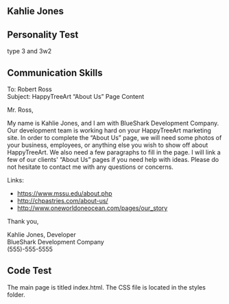 ## Kahlie Jones

## Personality Test

type 3 and 3w2

## Communication Skills

To:          Robert Ross  
Subject:     HappyTreeArt “About Us” Page Content

Mr. Ross,

My name is Kahlie Jones, and I am with BlueShark Development Company. Our development team is working hard on your HappyTreeArt marketing site. In order to complete the “About Us” page, we will need some photos of your business, employees, or anything else you wish to show off about HappyTreeArt. We also need a few paragraphs to fill in the page. I will link a few of our clients' “About Us” pages if you need help with ideas. Please do not hesitate to contact me with any questions or concerns.   

Links:
 * https://www.mssu.edu/about.php  
 * http://chpastries.com/about-us/  
 * http://www.oneworldoneocean.com/pages/our_story  
  
Thank you,

Kahlie Jones, Developer  
BlueShark Development Company  
(555)-555-5555

## Code Test

The main page is titled index.html. The CSS file is located in the styles folder. 

